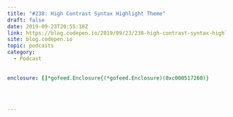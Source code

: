 ```yaml
---
title: "#238: High Contrast Syntax Highlight Theme"
draft: false
date: 2019-09-23T20:55:18Z
link: https://blog.codepen.io/2019/09/23/238-high-contrast-syntax-highlight-theme/?utm_medium=RSS&utm_source=hune
site: blog.codepen.io
topic: podcasts
category:
  - Podcast
  
  
enclosure: []*gofeed.Enclosure{(*gofeed.Enclosure)(0xc000517260)}   
 

  

---
```

